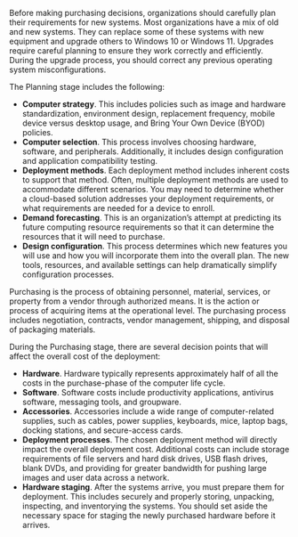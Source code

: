 Before making purchasing decisions, organizations should carefully plan their requirements for new systems. Most organizations have a mix of old and new systems. They can replace some of these systems with new equipment and upgrade others to Windows 10 or Windows 11. Upgrades require careful planning to ensure they work correctly and efficiently. During the upgrade process, you should correct any previous operating system misconfigurations.

The Planning stage includes the following:

 -  **Computer strategy**. This includes policies such as image and hardware standardization, environment design, replacement frequency, mobile device versus desktop usage, and Bring Your Own Device (BYOD) policies.
 -  **Computer selection**. This process involves choosing hardware, software, and peripherals. Additionally, it includes design configuration and application compatibility testing.
 -  **Deployment methods**. Each deployment method includes inherent costs to support that method. Often, multiple deployment methods are used to accommodate different scenarios. You may need to determine whether a cloud-based solution addresses your deployment requirements, or what requirements are needed for a device to enroll.
 -  **Demand forecasting**. This is an organization’s attempt at predicting its future computing resource requirements so that it can determine the resources that it will need to purchase.
 -  **Design configuration**. This process determines which new features you will use and how you will incorporate them into the overall plan. The new tools, resources, and available settings can help dramatically simplify configuration processes.

Purchasing is the process of obtaining personnel, material, services, or property from a vendor through authorized means. It is the action or process of acquiring items at the operational level. The purchasing process includes negotiation, contracts, vendor management, shipping, and disposal of packaging materials.

During the Purchasing stage, there are several decision points that will affect the overall cost of the deployment:

 -  **Hardware**. Hardware typically represents approximately half of all the costs in the purchase-phase of the computer life cycle.
 -  **Software**. Software costs include productivity applications, antivirus software, messaging tools, and groupware.
 -  **Accessories**. Accessories include a wide range of computer-related supplies, such as cables, power supplies, keyboards, mice, laptop bags, docking stations, and secure-access cards.
 -  **Deployment processes**. The chosen deployment method will directly impact the overall deployment cost. Additional costs can include storage requirements of file servers and hard disk drives, USB flash drives, blank DVDs, and providing for greater bandwidth for pushing large images and user data across a network.
 -  **Hardware staging**. After the systems arrive, you must prepare them for deployment. This includes securely and properly storing, unpacking, inspecting, and inventorying the systems. You should set aside the necessary space for staging the newly purchased hardware before it arrives.
